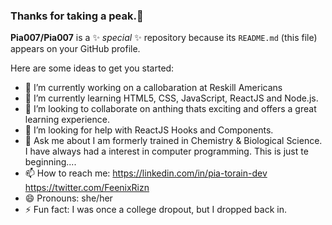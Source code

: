 ### Thanks for taking a peak.👋


**Pia007/Pia007** is a ✨ _special_ ✨ repository because its `README.md` (this file) appears on your GitHub profile.

Here are some ideas to get you started:

- 🔭 I’m currently working on a callobaration at Reskill Americans
- 🌱 I’m currently learning HTML5, CSS, JavaScript, ReactJS and  Node.js.
- 👯 I’m looking to collaborate on anthing thats exciting and offers a great learning experience.
- 🤔 I’m looking for help with ReactJS Hooks and Components.
- 💬 Ask me about I am formerly trained in Chemistry & Biological Science. I have always had a interest in computer programming. This is just te beginning....
- 📫 How to reach me: https://linkedin.com/in/pia-torain-dev  https://twitter.com/FeenixRizn
- 😄 Pronouns: she/her
- ⚡ Fun fact: I was once a college dropout, but I dropped back in.

